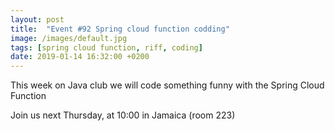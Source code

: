```yaml
---
layout: post
title:  "Event #92 Spring cloud function codding"
image: /images/default.jpg
tags: [spring cloud function, riff, coding]
date: 2019-01-14 16:32:00 +0200
---
```


This week on Java club we will code something funny with the Spring Cloud Function[]()

Join us next Thursday, at 10:00 in Jamaica (room 223)
